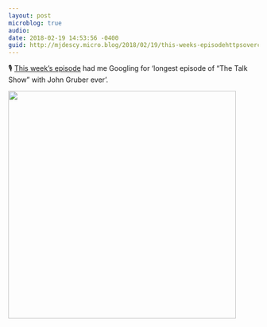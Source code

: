 ```yaml
---
layout: post
microblog: true
audio: 
date: 2018-02-19 14:53:56 -0400
guid: http://mjdescy.micro.blog/2018/02/19/this-weeks-episodehttpsovercastfmbncvjbhe.html
---
```

🎙 [This week’s episode](https://overcast.fm/+B7NCVjBHE) had me Googling for ‘longest episode of “The Talk Show” with John Gruber ever’.

<img src="http://mjdescy.micro.blog/uploads/2018/b2c90c7922.jpg" width="458" height="458" />
